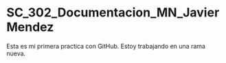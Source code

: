 # SC_302_Documentacion_MN_JavierMendez
Esta es mi primera practica con GitHub.
Estoy	trabajando	en	una	rama	nueva.
